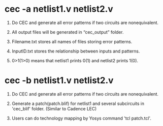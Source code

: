# cec -a netlist1.v netlist2.v 

1. Do CEC and generate all error patterns if two circuits are nonequivalent.

2. All output files will be generated in “cec_output” folder. 

3. Filename.txt stores all names of files storing error patterns. 

4. InputID.txt stores the relationship between inputs and patterns. 

5. 0>1(1>0) means that netlist1 prints 0(1) and netlist2 prints 1(0).

# cec -b netlist1.v netlist2.v

1. Do CEC and generate all error patterns if two circuits are nonequivalent.

2. Generate a patch(patch.blif) for netlist1 and several subcircuits in 'cec_blif' folder. (Similar to Cadence LEC)

3. Users can do technology mapping by Yosys command 'tcl patch.tcl'.
